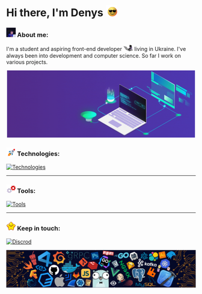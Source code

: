 # Hi there, I'm Denys <img src="gif/sunglasses.gif" width="30px">

### <img src="gif/pro-level-debugging.gif" width="25"> About me:

I'm a student and aspiring front-end developer <img src="gif/cat.gif" width="25"> living in Ukraine. I've always been into development and computer science. So far I work on various projects.

<p align="center">
	<img src="gif/development.gif" width="500">
</p>

### <img src="gif/rocket.gif" width="25"> Technologies:

[![Technologies](https://skillicons.dev/icons?i=js,dart,html,css,sass,gulp,webpack)](https://skillicons.dev)

---

### <img src="gif/gears.gif" width="25"> Tools:

[![Tools](https://skillicons.dev/icons?i=git,vscode,linux,figma,codepen)](https://skillicons.dev)

---

### <img src="gif/star.gif" width="25"> Keep in touch:

[![Discrod](https://skillicons.dev/icons?i=discord)](https://discordapp.com/users/929354461783138304)

<img src="img/technologies.png">
